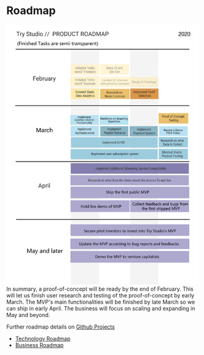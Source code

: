# Roadmap

![Roadmap](./roadmap.png)
In summary, a proof-of-concept will be ready by the end of February. This will let us finish user research and testing of the proof-of-concept by early March. The MVP's main functionalities will be finished by late March so we can ship in early April. The business will focus on scaling and expanding in May and beyond.

Further roadmap details on [Github Projects](https://github.com/dcsil/try-studio/projects)
- [Technology Roadmap](https://github.com/dcsil/try-studio/projects/1)
- [Business Roadmap](https://github.com/dcsil/try-studio/projects/2)
